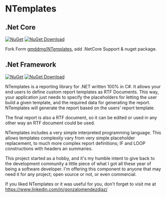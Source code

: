 # NTemplates


## .Net Core
[![NuGet](https://img.shields.io/nuget/v/NTemplates.NetCore.svg?style=flat-square)](https://www.nuget.org/packages/NTemplates.NetCore)
[![NuGet Download](https://img.shields.io/nuget/dt/NTemplates.NetCore.svg?style=flat-square)](https://www.nuget.org/packages/NTemplates.NetCore)

Fork Form [gmddmg/NTemplates](https://github.com/gmddmg/NTemplates), add .NetCore Support & nuget package.

## .Net Framework
[![NuGet](https://img.shields.io/nuget/v/NTemplates.Framework.svg?style=flat-square)](https://www.nuget.org/packages/NTemplates.Framework)
[![NuGet Download](https://img.shields.io/nuget/dt/NTemplates.Framework.svg?style=flat-square)](https://www.nuget.org/packages/NTemplates.Framework)

NTemplates is a reporting library for .NET written 100% in C#. It allows your end users to define custom report templates as RTF Documents. This way, your application just needs to specify the placeholders for letting the user build a given template, and the required data for generating the report. NTemplates will generate the report based on the users’ report template. 

The final report is also a RTF document, so it can be edited or used in any other way an RTF document could be used.

NTemplates includes a very simple interpreted programming language. This allows templates complexity vary from very simple placeholder replacement, to much more complex report definitions; IF and LOOP constructions with headers an summaries.

This project started as a hobby, and it's my humble intent to give back to the development community a little piece of what I got all these year of being a software developer. I'm offering this component to anyone that may need it for any project; open source or not, or even commercial. 

If you liked NTemplates or it was useful for you, don't forget to visit me at https://www.linkedin.com/in/gonzalomendezdiaz/

